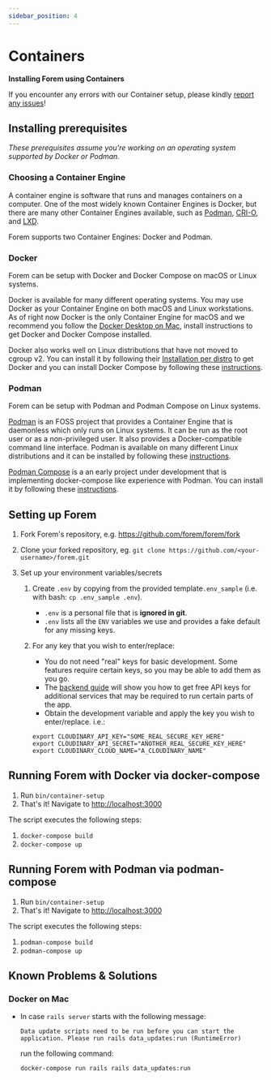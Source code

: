 ```yaml
---
sidebar_position: 4
---
```


# Containers

**Installing Forem using Containers**

If you encounter any errors with our Container setup, please kindly
[report any issues](https://github.com/forem/forem/issues/new/choose)!

## Installing prerequisites

_These prerequisites assume you're working on an operating system supported by
Docker or Podman._

### Choosing a Container Engine

A container engine is software that runs and manages containers on a computer.
One of the most widely known Container Engines is Docker, but there are many
other Container Engines available, such as [Podman](https://podman.io/),
[CRI-O](https://cri-o.io/), and
[LXD](https://linuxcontainers.org/lxd/introduction/).

Forem supports two Container Engines: Docker and Podman.

### Docker

Forem can be setup with Docker and Docker Compose on macOS or Linux systems.

Docker is available for many different operating systems. You may use Docker as
your Container Engine on both macOS and Linux workstations. As of right now
Docker is the only Container Engine for macOS and we recommend you follow the
[Docker Desktop on Mac](https://docs.docker.com/docker-for-mac/install/),
install instructions to get Docker and Docker Compose installed.

Docker also works well on Linux distributions that have not moved to cgroup v2.
You can install it by following their
[Installation per distro](https://docs.docker.com/engine/install/) to get Docker
and you can install Docker Compose by following these
[instructions](https://docs.docker.com/compose/install/).

### Podman

Forem can be setup with Podman and Podman Compose on Linux systems.

[Podman](https://podman.io/) is an FOSS project that provides a Container Engine
that is daemonless which only runs on Linux systems. It can be run as the root
user or as a non-privileged user. It also provides a Docker-compatible command
line interface. Podman is available on many different Linux distributions and it
can be installed by following these
[instructions](https://podman.io/getting-started/installation).

[Podman Compose](https://github.com/containers/podman-compose) is a an early
project under development that is implementing docker-compose like experience
with Podman. You can install it by following these
[instructions](https://github.com/containers/podman-compose#installation).

## Setting up Forem

1.  Fork Forem's repository, e.g. <https://github.com/forem/forem/fork>
1.  Clone your forked repository, eg.
    `git clone https://github.com/<your-username>/forem.git`
1.  Set up your environment variables/secrets

    1.  Create `.env` by copying from the provided template`.env_sample` (i.e.
        with bash: `cp .env_sample .env`).

        - `.env` is a personal file that is **ignored in git**.
        - `.env` lists all the `ENV` variables we use and provides a fake
          default for any missing keys.

    2.  For any key that you wish to enter/replace:

        - You do not need "real" keys for basic development. Some features
          require certain keys, so you may be able to add them as you go.
        - The [backend guide](../../backend/configuration) will show you how to get free API keys
          for additional services that may be required to run certain parts of
          the app.
        - Obtain the development variable and apply the key you wish to
          enter/replace. i.e.:

        ```shell
        export CLOUDINARY_API_KEY="SOME_REAL_SECURE_KEY_HERE"
        export CLOUDINARY_API_SECRET="ANOTHER_REAL_SECURE_KEY_HERE"
        export CLOUDINARY_CLOUD_NAME="A_CLOUDINARY_NAME"
        ```

## Running Forem with Docker via docker-compose

1. Run `bin/container-setup`
2. That's it! Navigate to <http://localhost:3000>

The script executes the following steps:

1. `docker-compose build`
2. `docker-compose up`

## Running Forem with Podman via podman-compose

1. Run `bin/container-setup`
2. That's it! Navigate to <http://localhost:3000>

The script executes the following steps:

1. `podman-compose build`
2. `podman-compose up`

## Known Problems & Solutions

### Docker on Mac

- In case `rails server` starts with the following message:

  ```shell
  Data update scripts need to be run before you can start the application. Please run rails data_updates:run (RuntimeError)
  ```

  run the following command:

  ```shell
  docker-compose run rails rails data_updates:run
  ```
